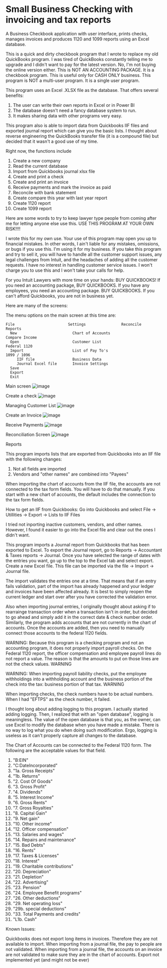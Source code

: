# Small Business Checking with invoicing and tax reports
A Business Checkbook application with user interface, prints checks, manages invoices and produces 1120 and 1099 reports using an Excel database.

This is a quick and dirty checkbook program that I wrote to replace my old QuickBooks program. I was tired of QuickBooks constantly telling me to upgrade and I didn't want to pay for the latest version. No, I'm not buying the online version either.
This is NOT AN ACCOUNTING PACKAGE. It is a checkbook program. This is useful only for CASH ONLY business.
This program is NOT a multi-user program. It is a single user program.


This program uses an Excel .XLSX file as the database. That offers several benefits:
1. The user can write their own reports in Excel or in Power BI
2. The database doesn't need a fancy database system to run.
3. It makes sharing data with other programs very easy.

This program also is able to import data from Quickbooks IIF files and exported journal report which can give you the basic lists. I thought about reverse engineering the QuickBooks transfer file (it is a compound file) but decided that it wasn't a good use of my time.

Right now, the functions include

1. Create a new company
2. Read the current database
3. Import from Quickbooks journal xlsx file
4. Create and print a check
5. Create and print an invoice
6. Receive payments and mark the invoice as paid
7. Reconcile with bank statement
8. Create compare this year with last year report
9. Create 1120 report
10. Create 1099 report


Here are some words to try to keep lawyer type people from coming after me for letting anyone else use this.
USE THIS PROGRAM AT YOUR OWN RISK!!!!

I wrote this for my own use. Your use of this program may open you up to financial mistakes. In other words, I ain't liable for any mistakes, omissions, or bugs if you use this. I'm using it for my business.
If you take this program and try to sell it, you will have to handle all the customer support issues, any legal challenges from Intuit, and the headaches of adding all the customer requests. I have no interest in handling customer service issues. I won't charge you to use this and I won't take your calls for help.

For you Intuit Lawyers with more time on your hands:
BUY QUICKBOOKS!
If you need an accounting package, BUY QUICKBOOKS.
If you have any employees, you need an accounting package. BUY QUICKBOOKS.
If you can't afford Quickbooks, you are not in business yet.


Here are many of the screens:

The menu options on the main screen at this time are:

    File                        Settings                Reconcile          Reports
      New                         Chart of Accounts                          Compare Income
      Open                        Customer List                              Federal 1120
      Import                      List of Pay To's                           1099 / 1096
         IIF file                 Business Data
         Journal Excel file       Invoice Settings
      Save
      Export
      Exit


Main screen 
![image](https://github.com/PrairieTrailDave/BusinessCheckBook/assets/16313413/f589c15e-7122-480e-859f-d881cee06f26)


Create a check
![image](https://github.com/PrairieTrailDave/BusinessCheckBook/assets/16313413/5616236e-f501-4ddb-9ad4-5cb315095493)

Managing Customer List
![image](https://github.com/PrairieTrailDave/BusinessCheckBook/assets/16313413/243fbd8b-9453-4a18-aec7-31c68920445c)

Create an Invoice
![image](https://github.com/PrairieTrailDave/BusinessCheckBook/assets/16313413/70170c94-d0e6-4c68-ba0b-1fa9a2e7868d)

Receive Payments
![image](https://github.com/PrairieTrailDave/BusinessCheckBook/assets/16313413/ee23e7f4-22ff-4a25-9463-dbac766560ec)

Reconciliation Screen
![image](https://github.com/PrairieTrailDave/BusinessCheckBook/assets/16313413/19e8f51a-6424-4fb2-99a6-6d2a3d3fa109)

Reports




This program imports lists that are exported from Quickbooks into an IIF file with the following changes:
1. Not all fields are imported
2. Vendors and "other names" are combined into "Payees"

When importing the chart of accounts from the IIF file, the accounts are not connected to the tax form fields. You will have to do that manually. If you start with a new chart of accounts, the default includes the connection to the tax form fields.

How to get an IIF from Quickbooks: Go into Quickbooks and select File -> Utillities -> Export -> Lists to IIF Files

I tried not inporting inactive customers, vendors, and other names. However, I found it easier to go into the Excel file and clear out the ones I didn't want. 

This program imports a Journal report from Quickbooks that has been exported to Excel. To export the Journal report, go to Reports -> Accountant & Taxes reports -> Journal. Once you have selected the range of dates with the entries you want, go up to the top to the Excel tab and select export. Create a new Excel file. This file can be imported via the file -> Import -> Journal file.

The import validates the entries one at a time. That means that if an entry fails validation, part of the import has already happened and your ledger and invoices have been affected already. It is best to simply reopen the current ledger and start over after you have corrected the validation error.

Also when importing journal entries, I originally thought about asking if to rearrainge transaction order when a transaction isn't in order, but decided to go ahead and simply add it in the correct date & check number order. Similarly, the program adds accounts that are not currently in the chart of accounts. Once the accounts are added, then you need to manually connect those accounts to the federal 1120 fields.

WARNING: Because this program is a checking program and not an accounting program, it does not properly import payroll checks. On the Federal 1120 report, the officer compensation and employee payroll lines do not report a value. The reason is that the amounts to put on those lines are not the check values. WARNING

WARNING: When importing payroll liability checks, put the employee withholdings into a withholding account and the business portion of the check into the tax: business portion of that tax. WARNING

When importing checks, the check numbers have to be actual numbers. When I had "EFTPS" as the check number, it failed.

I thought long about adding logging to this program. I actually started adding logging. Then, I realized that with an "open database", logging is meaningless. The value of the open database is that you, as the owner, can use Excel to modify the database when you have made a mistake. There is no way to log what you do when doing such modification. Ergo, logging is useless as it can't properly capture all changes to the database.


The Chart of Accounts can be connected to the Federal 1120 form. The following are the acceptable values for that field.
1. "B:EIN"
2. "C:DateIncorporated"
3. "1a. Gross Receipts"
4. "1b. Returns"
5. "2. Cost Of Goods"
6. "3. Gross Profit"
7. "4. Dividends"
8. "5. Interest Income"
9. "6. Gross Rents"
10. "7. Gross Royalties"
11. "8. Capital Gain"
12. "9. Net gain"
13. "10. Other income"
14. "12. Officer compensation"
15. "13. Salaries and wages"
16. "14. Repairs and maintenance"
17. "15. Bad Debts"
18. "16. Rents"
19. "17. Taxes & Licenses"
20. "18. Interest"
21. "19. Charitable contributions"
22. "20. Depreciation"
23. "21. Depletion"
24. "22. Advertising"
25. "23. Pension"
26. "24. Employee Benefit programs"
27. "26. Other deductions"
28. "29. Net operating loss"
29. "29b. special deductions"
30. "33. Total Payments and credits"
31. "L1b. Cash"


Known Issues:

Quickbooks does not export long items in invoices. Therefore they are not available to import.
When importing from a journal file, the pay to people are not validated.
When importing from a journal file, the accounts on an invoice are not validated to make sure they are in the chart of accounts.
Export not implemented yet (and might not be ever)

